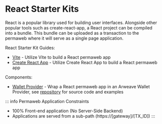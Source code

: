 # React Starter Kits

React is a popular library used for building user interfaces. Alongside other popular 
tools such as create-react-app, a React project can be compiled into a bundle. This bundle
can be uploaded as a transaction to the permaweb where it will serve as a single page application.

React Starter Kit Guides:

* [Vite](./vite.md) - Utilize Vite to build a React permaweb app
* [Create React App](./create-react-app.md) - Utilize Create React App to build a React permaweb app

Components:

* [Wallet Provider](./wallet-provider.md) - Wrap a React permaweb app in an Arweave Wallet Provider, see [repository](https://github.com/NickJ202/arweave-wallet-adapter) for source code and examples


::: info Permaweb Application Constraints
* 100% Front-end application (No Server-Side Backend)
* Applications are served from a sub-path (https://[gateway]/[TX_ID])
:::
